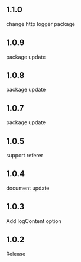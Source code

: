 ## 1.1.0

change http logger package

## 1.0.9

package update

## 1.0.8

package update

## 1.0.7

package update

## 1.0.5

support referer

## 1.0.4

document update

## 1.0.3

Add logContent option

## 1.0.2

Release
